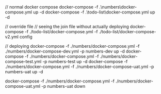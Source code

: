    



// normal docker compose
docker-compose -f .\numbers\docker-compose.yml up -d
docker-compose -f .\todo-list\docker-compose.yml up -d


// override file
// seeing the join file without actually deploying
docker-compose -f ./todo-list/docker-compose.yml -f ./todo-list/docker-compose-v2.yml config

// deploying
docker-compose -f ./numbers/docker-compose.yml -f ./numbers/docker-compose-dev.yml -p numbers-dev up -d
docker-compose -f ./numbers/docker-compose.yml -f ./numbers/docker-compose-test.yml -p numbers-test up -d
docker-compose -f ./numbers/docker-compose.yml -f ./numbers/docker-compose-uat.yml -p numbers-uat up -d

docker-compose -f ./numbers/docker-compose.yml -f ./numbers/docker-compose-uat.yml -p numbers-uat down












































